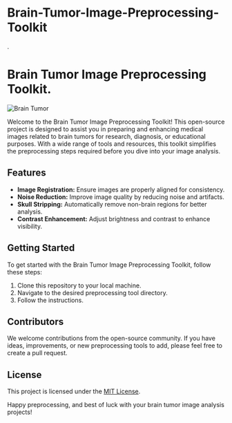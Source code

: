 # Brain-Tumor-Image-Preprocessing-Toolkit
.

# Brain Tumor Image Preprocessing Toolkit.

![Brain Tumor](your-brain-tumor-image.png)

Welcome to the Brain Tumor Image Preprocessing Toolkit! This open-source project is designed to assist you in preparing and enhancing medical images related to brain tumors for research, diagnosis, or educational purposes. With a wide range of tools and resources, this toolkit simplifies the preprocessing steps required before you dive into your image analysis.

## Features
- **Image Registration:** Ensure images are properly aligned for consistency.
- **Noise Reduction:** Improve image quality by reducing noise and artifacts.
- **Skull Stripping:** Automatically remove non-brain regions for better analysis.
- **Contrast Enhancement:** Adjust brightness and contrast to enhance visibility.


## Getting Started
To get started with the Brain Tumor Image Preprocessing Toolkit, follow these steps:
1. Clone this repository to your local machine.
2. Navigate to the desired preprocessing tool directory.
3. Follow the instructions.
## Contributors
We welcome contributions from the open-source community. If you have ideas, improvements, or new preprocessing tools to add, please feel free to create a pull request.

## License
This project is licensed under the [MIT License](LICENSE).

Happy preprocessing, and best of luck with your brain tumor image analysis projects!
